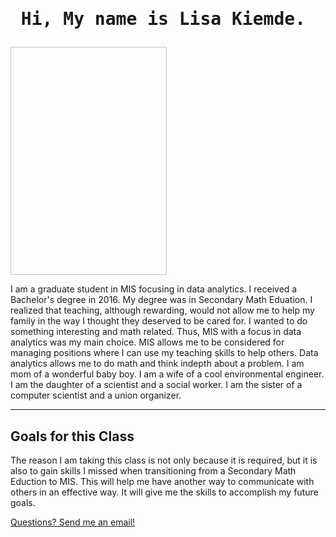 
<!DOCTYPE html>
<html>
<meta charset="UTF-8">
<meta name="viewport" content="width=device-width, initial-scale=1">

<body>
<h1 style="times;"><pre> Hi, My name is Lisa Kiemde.</pre></h1>
    <img "DSC_8518.jpg" style ="width:250px; height:365px;"/>
<p>
 I am a graduate student in MIS focusing in data analytics. I received a Bachelor's degree in 2016. My degree was in Secondary Math
Eduation. I realized that teaching, although rewarding, would not allow me to help my family in the way I thought they deserved to be cared for. 
I wanted to do something interesting and math related. Thus, MIS with a focus in data analytics was my main choice. MIS allows me to be considered
for managing positions where I can use my teaching skills to help others. Data analytics allows me to do math and think indepth about a problem. 
I am mom of a wonderful baby boy. I am a wife of a cool environmental engineer. I am the daughter of a scientist and a social worker. 
I am the sister of a computer scientist and a union organizer. 
</p>
<hr>
<h2> Goals for this Class </h2>
<p> The reason I am taking this class is not only because it is required, but it is also to gain skills I missed when transitioning from a 
Secondary Math Eduction to MIS. This will help me have another way to communicate with others in an effective way. It will give me the skills
to accomplish my future goals. 
</p>
<a href="lgmorton@unomaha.edu"> Questions? Send me an email! </a>
</body>
</html>
